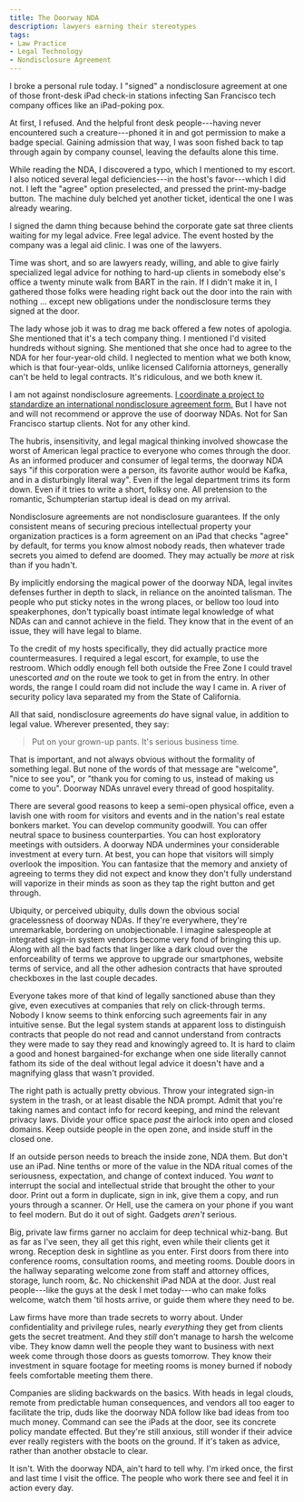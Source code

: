 ```yaml
---
title: The Doorway NDA
description: lawyers earning their stereotypes
tags:
- Law Practice
- Legal Technology
- Nondisclosure Agreement
---
```


I broke a personal rule today.  I "signed" a nondisclosure agreement at one of those front-desk iPad check-in stations infecting San Francisco tech company offices like an iPad-poking pox.

At first, I refused.  And the helpful front desk people---having never encountered such a creature---phoned it in and got permission to make a badge special.  Gaining admission that way, I was soon fished back to tap through again by company counsel, leaving the defaults alone this time.

While reading the NDA, I discovered a typo, which I mentioned to my escort.  I also noticed several legal deficiencies---in the host's favor---which I did not.  I left the "agree" option preselected, and pressed the print-my-badge button.  The machine duly belched yet another ticket, identical the one I was already wearing.

I signed the damn thing because behind the corporate gate sat three clients waiting for my legal advice.  Free legal advice.  The event hosted by the company was a legal aid clinic.  I was one of the lawyers.

Time was short, and so are lawyers ready, willing, and able to give fairly specialized legal advice for nothing to hard-up clients in somebody else's office a twenty minute walk from BART in the rain.  If I didn't make it in, I gathered those folks were heading right back out the door into the rain with nothing ... except new obligations under the nondisclosure terms they signed at the door.

The lady whose job it was to drag me back offered a few notes of apologia.  She mentioned that it's a tech company thing.  I mentioned I'd visited hundreds without signing.  She mentioned that she once had to agree to the NDA for her four-year-old child.  I neglected to mention what we both know, which is that four-year-olds, unlike licensed California attorneys, generally can't be held to legal contracts.  It's ridiculous, and we both knew it.

I am not against nondisclosure agreements.  [I coordinate a project to standardize an international nondisclosure agreement form.](https://waypointnda.com)  But I have not and will not recommend or approve the use of doorway NDAs.  Not for San Francisco startup clients.  Not for any other kind.

The hubris, insensitivity, and legal magical thinking involved showcase the worst of American legal practice to everyone who comes through the door.  As an informed producer and consumer of legal terms, the doorway NDA says "if this corporation were a person, its favorite author would be Kafka, and in a disturbingly literal way".  Even if the legal department trims its form down.  Even if it tries to write a short, folksy one.  All pretension to the romantic, Schumpterian startup ideal is dead on my arrival.

Nondisclosure agreements are not nondisclosure guarantees.  If the only consistent means of securing precious intellectual property your organization practices is a form agreement on an iPad that checks "agree" by default, for terms you know almost nobody reads, then whatever trade secrets you aimed to defend are doomed.  They may actually be _more_ at risk than if you hadn't.

By implicitly endorsing the magical power of the doorway NDA, legal invites defenses further in depth to slack, in reliance on the anointed talisman.  The people who put sticky notes in the wrong places, or bellow too loud into speakerphones, don't typically boast intimate legal knowledge of what NDAs can and cannot achieve in the field.  They know that in the event of an issue, they will have legal to blame.

To the credit of my hosts specifically, they did actually practice more countermeasures.  I required a legal escort, for example, to use the restroom.  Which oddly enough fell both outside the Free Zone I could travel unescorted _and_ on the route we took to get in from the entry.  In other words, the range I could roam did not include the way I came in.  A river of security policy lava separated my from the State of California.

All that said, nondisclosure agreements _do_ have signal value, in addition to legal value.  Wherever presented, they say:

> Put on your grown-up pants.  It's serious business time.

That is important, and not always obvious without the formality of something legal.  But none of the words of that message are "welcome", "nice to see you", or "thank you for coming to us, instead of making us come to you".  Doorway NDAs unravel every thread of good hospitality.

There are several good reasons to keep a semi-open physical office, even a lavish one with room for visitors and events and in the nation's real estate bonkers market.   You can develop community goodwill.  You can offer neutral space to business counterparties.  You can host exploratory meetings with outsiders.  A doorway NDA undermines your considerable investment at every turn.  At best, you can hope that visitors will simply overlook the imposition.  You can fantasize that the memory and anxiety of agreeing to terms they did not expect and know they don't fully understand will vaporize in their minds as soon as they tap the right button and get through.

Ubiquity, or perceived ubiquity, dulls down the obvious social gracelessness of doorway NDAs.  If they're everywhere, they're unremarkable, bordering on unobjectionable.  I imagine salespeople at integrated sign-in system vendors become very fond of bringing this up.  Along with all the bad facts that linger like a dark cloud over the enforceability of terms we approve to upgrade our smartphones, website terms of service, and all the other adhesion contracts that have sprouted checkboxes in the last couple decades.

Everyone takes more of that kind of legally sanctioned abuse than they give, even executives at companies that rely on click-through terms.  Nobody I know seems to think enforcing such agreements fair in any intuitive sense.  But the legal system stands at apparent loss to distinguish contracts that people do not read and cannot understand from contracts they were made to say they read and knowingly agreed to.  It is hard to claim a good and honest bargained-for exchange when one side literally cannot fathom its side of the deal without legal advice it doesn't have and a magnifying glass that wasn't provided.

The right path is actually pretty obvious.  Throw your integrated sign-in system in the trash, or at least disable the NDA prompt.  Admit that you're taking names and contact info for record keeping, and mind the relevant privacy laws.  Divide your office space _past_ the airlock into open and closed domains.  Keep outside people in the open zone, and inside stuff in the closed one.

If an outside person needs to breach the inside zone, NDA them.  But don't use an iPad.  Nine tenths or more of the value in the NDA ritual comes of the seriousness, expectation, and change of context induced.  You _want_ to interrupt the social and intellectual stride that brought the other to your door.  Print out a form in duplicate, sign in ink, give them a copy, and run yours through a scanner.  Or Hell, use the camera on your phone if you want to feel modern.  But do it out of sight.  Gadgets _aren't_ serious.

Big, private law firms garner no acclaim for deep technical whiz-bang.  But as far as I've seen, they all get this right, even while their clients get it wrong.  Reception desk in sightline as you enter.  First doors from there into conference rooms, consultation rooms, and meeting rooms.  Double doors in the hallway separating welcome zone from staff and attorney offices, storage, lunch room, &c.  No chickenshit iPad NDA at the door.  Just real people---like the guys at the desk I met today---who can make folks welcome, watch them 'til hosts arrive, or guide them where they need to be.

Law firms have more than trade secrets to worry about.  Under confidentiality and privilege rules, nearly _everything_ they get from clients gets the secret treatment.  And they _still_ don't manage to harsh the welcome vibe.  They know damn well the people they want to business with next week come through those doors as guests tomorrow.  They know their investment in square footage for meeting rooms is money burned if nobody feels comfortable meeting them there.

Companies are sliding backwards on the basics.  With heads in legal clouds, remote from predictable human consequences, and vendors all too eager to facilitate the trip, duds like the doorway NDA follow like bad ideas from too much money.  Command can see the iPads at the door, see its concrete policy mandate effected.  But they're still anxious, still wonder if their advice ever really registers with the boots on the ground.  If it's taken as advice, rather than another obstacle to clear.

It isn't.  With the doorway NDA, ain't hard to tell why.  I'm irked once, the first and last time I visit the office.  The people who work there see and feel it in action every day.
